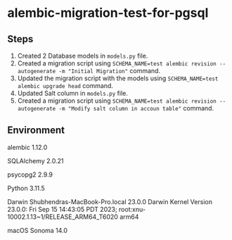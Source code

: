 # alembic-migration-test-for-pgsql

## Steps

1. Created 2 Database models in `models.py` file.
2. Created a migration script using `SCHEMA_NAME=test alembic revision --autogenerate -m "Initial Migration"` command.
3. Updated the migration script with the models using `SCHEMA_NAME=test alembic upgrade head` command.
4. Updated Salt column in `models.py` file.
5. Created a migration script using `SCHEMA_NAME=test alembic revision --autogenerate -m "Modify salt column in accoun table"` command.



## Environment

alembic              1.12.0

SQLAlchemy           2.0.21

psycopg2             2.9.9

Python 3.11.5

Darwin Shubhendras-MacBook-Pro.local 23.0.0 Darwin Kernel Version 23.0.0: Fri Sep 15 14:43:05 PDT 2023; root:xnu-10002.1.13~1/RELEASE_ARM64_T6020 arm64

macOS Sonoma 14.0
